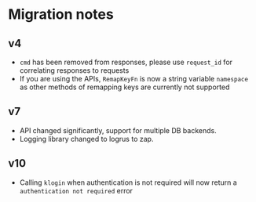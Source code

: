 # Migration notes

## v4

- `cmd` has been removed from responses, please use `request_id` for correlating responses to requests
- If you are using the APIs, `RemapKeyFn` is now a string variable `namespace` as other methods of remapping keys are currently not supported

## v7

- API changed significantly, support for multiple DB backends.
- Logging library changed to logrus to zap.

## v10

- Calling `klogin` when authentication is not required will now return a `authentication not required` error
